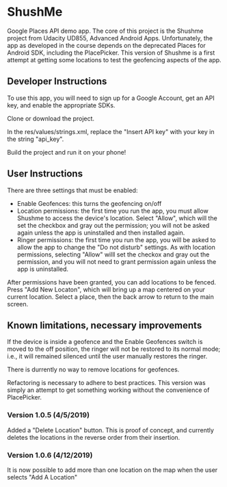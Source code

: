 # ShushMe
Google Places API demo app. The core of this project is the Shushme project from Udacity UD855, Advanced Android Apps. Unfortunately, the app as developed in the course depends on the deprecated Places for Android SDK, including the PlacePicker. This version of Shushme is a first attempt at getting some locations to test the geofencing aspects of the app.

## Developer Instructions

To use this app, you will need to sign up for a Google Account, get an API key, and enable the appropriate SDKs.

Clone or download the project.

In the res/values/strings.xml, replace the "Insert API key" with your key in the string "api_key".

Build the project and run it on your phone!

## User Instructions

There are three settings that must be enabled:
- Enable Geofences: this turns the geofencing on/off
- Location permissions: the first time you run the app, you must allow Shushme to access the device's location. Select "Allow", which will the set the checkbox and gray out the permission; you will not be asked again unless the app is uninstalled and then installed again.
- Ringer permissions: the first time you run the app, you will be asked to allow the app to change the "Do not disturb" settings. As with location permissions, selecting "Allow" willl set the checkox and gray out the permission, and you will not need to grant permission again unless the app is uninstalled.

After permissions have been granted, you can add locations to be fenced. Press "Add New Locaton", which will bring up a map centered on your current location. Select a place, then the back arrow to return to the main screen.

## Known limitations, necessary improvements

If the device is inside a geofence and the Enable Geofences switch is moved to the off position, the ringer will not be restored to its normal mode; i.e., it will remained silenced until the user manually restores the ringer.

There is durrently no way to remove locations for geofences.

Refactoring is necessary to adhere to best practices. This version was simply an attempt to get something working without the convenience of PlacePicker.

### Version 1.0.5 (4/5/2019)

Added a "Delete Location" button. This is proof of concept, and currently deletes the locations in the reverse order from their insertion.

### Version 1.0.6 (4/12/2019)

It is now possible to add more than one location on the map when the user selects "Add A Location"

